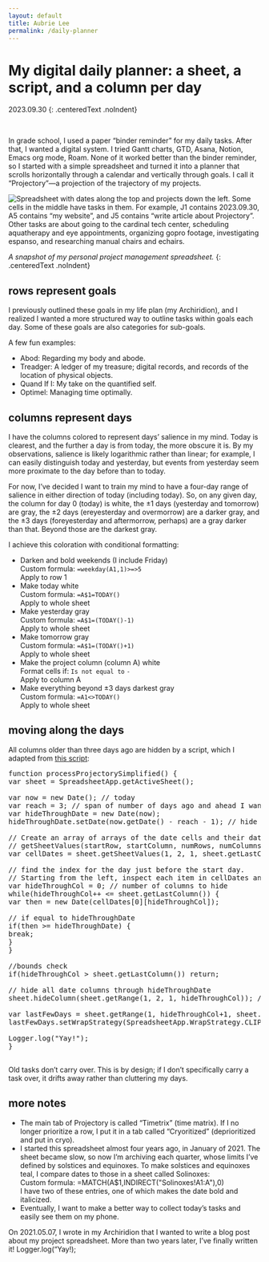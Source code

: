 ```yaml
---
layout: default
title: Aubrie Lee
permalink: /daily-planner
---
```

# My digital daily planner: a sheet, a script, and a column per day

2023.09.30
{: .centeredText .noIndent}

<br>

In grade school, I used a paper “binder reminder” for my daily tasks. After that, I wanted a digital system. I tried Gantt charts, GTD, Asana, Notion, Emacs org mode, Roam. None of it worked better than the binder reminder, so I started with a simple spreadsheet and turned it into a planner that scrolls horizontally through a calendar and vertically through goals. I call it “Projectory”—a projection of the trajectory of my projects.

<img src='/media/projectory-timetrix.png' alt='Spreadsheet with dates along the top and projects down the left. Some cells in the middle have tasks in them. For example, J1 contains 2023.09.30, A5 contains “my website”, and J5 contains “write article about Projectory”. Other tasks are about going to the cardinal tech center, scheduling aquatherapy and eye appointments, organizing gopro footage, investigating espanso, and researching manual chairs and echairs.' class='articleImage'>

_A snapshot of my personal project management spreadsheet._
{: .centeredText .noIndent}

## rows represent goals

I previously outlined these goals in my life plan (my Archiridion), and I realized I wanted a more structured way to outline tasks within goals each day. Some of these goals are also categories for sub-goals.

A few fun examples:
* Abod: Regarding my body and abode.
* Treadger: A ledger of my treasure; digital records, and records of the location of physical objects.
* Quand If I: My take on the quantified self.
* Optimel: Managing time optimally.

## columns represent days

I have the columns colored to represent days’ salience in my mind. Today is clearest, and the further a day is from today, the more obscure it is. By my observations, salience is likely logarithmic rather than linear; for example, I can easily distinguish today and yesterday, but events from yesterday seem more proximate to the day before than to today.

For now, I’ve decided I want to train my mind to have a four-day range of salience in either direction of today (including today). So, on any given day, the column for day 0 (today) is white, the ±1 days (yesterday and tomorrow) are gray, the ±2 days (ereyesterday and overmorrow) are a darker gray, and the ±3 days (foreyesterday and aftermorrow, perhaps) are a gray darker than that. Beyond those are the darkest gray. 

I achieve this coloration with conditional formatting:

* Darken and bold weekends (I include Friday) <br>
Custom formula: `=weekday(A1,1)>=>5`  <br>
Apply to row 1
* Make today white  <br>
Custom formula: `=A$1=TODAY()` <br>
Apply to whole sheet
* Make yesterday gray  <br>
Custom formula: `=A$1=(TODAY()-1)`  <br>
Apply to whole sheet
* Make tomorrow gray  <br>
Custom formula: `=A$1=(TODAY()+1)`  <br>
Apply to whole sheet
* Make the project column (column A) white  <br>
Format cells if: `Is not equal to` `-`  <br>
Apply to column A
* Make everything beyond ±3 days darkest gray  <br>
Custom formula: `=A1<>TODAY()`  <br>
Apply to whole sheet

## moving along the days
All columns older than three days ago are hidden by a script, which I adapted from [this script](https://stackoverflow.com/questions/35208357/google-sheets-hiding-columns-based-on-date-in-row-1):
<pre>
function processProjectorySimplified() {
var sheet = SpreadsheetApp.getActiveSheet();

var now = new Date(); // today
var reach = 3; // span of number of days ago and ahead I want to keep salient; 3 days ago is day before ereyesterday
var hideThroughDate = new Date(now);
hideThroughDate.setDate(now.getDate() - reach - 1); // hide through day before reach date, show from reach date onward

// Create an array of arrays of the date cells and their dates
// getSheetValues(startRow, startColumn, numRows, numColumns)
var cellDates = sheet.getSheetValues(1, 2, 1, sheet.getLastColumn()); // All dates in the spreadsheet in row 1

// find the index for the day just before the start day.
// Starting from the left, inspect each item in cellDates and see whether it's the start day.
var hideThroughCol = 0; // number of columns to hide
while(hideThroughCol++ <= sheet.getLastColumn()) {
var then = new Date(cellDates[0][hideThroughCol]);

// if equal to hideThroughDate
if(then >= hideThroughDate) {
break;
}
}

//bounds check
if(hideThroughCol > sheet.getLastColumn()) return;

// hide all date columns through hideThroughDate
sheet.hideColumn(sheet.getRange(1, 2, 1, hideThroughCol)); // row 1, column B, for one row, for number of columns defined by hideThroughCol

var lastFewDays = sheet.getRange(1, hideThroughCol+1, sheet.getLastRow(), reach+1); // add 1 to hideThroughCol to push past project column (column A); add 1 to reach to include last column hidden
lastFewDays.setWrapStrategy(SpreadsheetApp.WrapStrategy.CLIP); // 2021.08.28 set text wrapping to clip for days before today

Logger.log("Yay!");
}

</pre>

Old tasks don’t carry over. This is by design; if I don’t specifically carry a task over, it drifts away rather than cluttering my days.

## more notes

* The main tab of Projectory is called “Timetrix” (time matrix). If I no longer prioritize a row, I put it in a tab called “Cryoritized” (deprioritized and put in cryo).
* I started this spreadsheet almost four years ago, in January of 2021. The sheet became slow, so now I’m archiving each quarter, whose limits I’ve defined by solstices and equinoxes. To make solstices and equinoxes teal, I compare dates to those in a sheet called Solinoxes: <br>
Custom formula: =MATCH(A$1,INDIRECT("Solinoxes!A1:A"),0) <br>
I hav​​e two of these entries, one of which makes the date bold and italicized.
* Eventually, I want to make a better way to collect today’s tasks and easily see them on my phone.

On 2021.05.07, I wrote in my Archiridion that I wanted to write a blog post about my project spreadsheet. More than two years later, I’ve finally written it! Logger.log(“Yay!);
